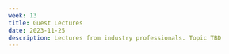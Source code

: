 ```yaml
---
week: 13
title: Guest Lectures
date: 2023-11-25
description: Lectures from industry professionals. Topic TBD
---
```

